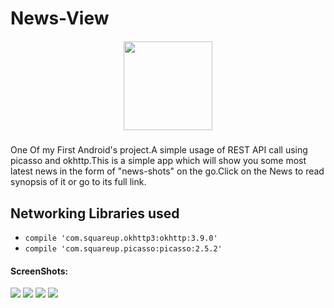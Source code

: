 # News-View

<h5 align="center">
<img src="https://github.com/chaostools/News-View/blob/master/screen%20shots/ic_launcher-web.png" height="142" width="142" >
</h5>

One Of my First Android's project.A simple usage of REST API call using picasso and okhttp.This is a simple app which will show you some most latest news in the form of "news-shots" on the go.Click on the News to read synopsis of it or go to its full link.
## Networking Libraries used
- `compile 'com.squareup.okhttp3:okhttp:3.9.0'`
-  `compile 'com.squareup.picasso:picasso:2.5.2'`

#### ScreenShots:
<img src="https://github.com/chaostools/News-View/blob/master/screen%20shots/Screenshot_2017-12-28-23-11-15.png" >
<img src="https://github.com/chaostools/News-View/blob/master/screen%20shots/Screenshot_2017-12-28-23-11-42.png" >
<img src= "https://github.com/chaostools/News-View/blob/master/screen%20shots/Screenshot_2017-12-28-23-11-30.png" >
<img src="https://github.com/chaostools/News-View/blob/master/screen%20shots/Screenshot_2017-12-28-23-06-06.png" >






